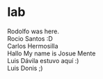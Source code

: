 # lab
Rodolfo was here.  
Rocio Santos :D  
Carlos Hermosilla  
Hallo My name is Josue Mente  
Luis Dávila estuvo aquí :)  
Luis Donis ;)  
